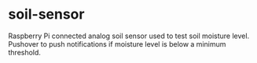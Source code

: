 # soil-sensor
Raspberry Pi connected analog soil sensor used to test soil moisture level. Pushover to push notifications if moisture level is below a minimum threshold.
